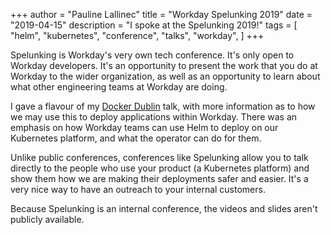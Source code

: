 +++
author = "Pauline Lallinec"
title = "Workday Spelunking 2019"
date = "2019-04-15"
description = "I spoke at the Spelunking 2019!"
tags = [
    "helm",
    "kubernetes",
    "conference",
    "talks",
    "workday",
]
+++

Spelunking is Workday's very own tech conference. It's only open to Workday developers. It's an opportunity to present the work that you do at Workday to the wider organization, as well as an opportunity to learn about what other engineering teams at Workday are doing.

I gave a flavour of my [Docker Dublin](../docker-dublin/) talk, with more information as to how we may use this to deploy applications within Workday. There was an emphasis on how Workday teams can use Helm to deploy on our Kubernetes platform, and what the operator can do for them.

Unlike public conferences, conferences like Spelunking allow you to talk directly to the people who use your product (a Kubernetes platform) and show them how we are making their deployments safer and easier. It's a very nice way to have an outreach to your internal customers.

Because Spelunking is an internal conference, the videos and slides aren't publicly available.
